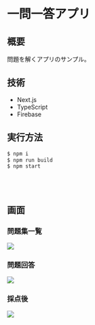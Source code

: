 # 一問一答アプリ
## 概要
問題を解くアプリのサンプル。<br>

## 技術
* Next.js
* TypeScript
* Firebase

## 実行方法

```bash
$ npm i
$ npm run build
$ npm start
```
<br>
<br>

## 画面
### 問題集一覧
![](https://user-images.githubusercontent.com/7352476/102712888-9c3ce280-4307-11eb-9021-e1a429556bbe.png)

### 問題回答
![](https://user-images.githubusercontent.com/7352476/102712894-aa8afe80-4307-11eb-8e4c-40f5e4a4e80d.png)

### 採点後
![](https://user-images.githubusercontent.com/7352476/102712903-b971b100-4307-11eb-83e6-bd50036bbba8.png)